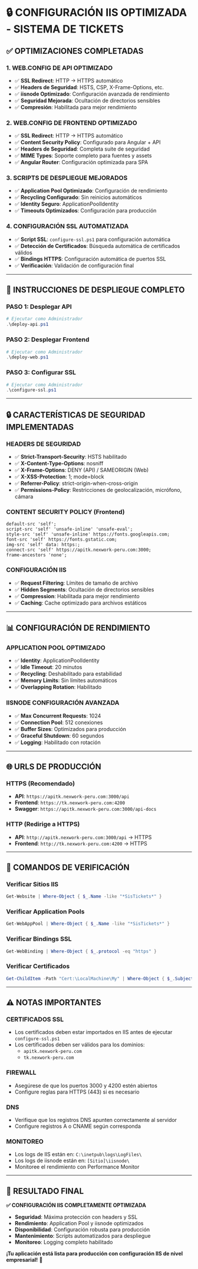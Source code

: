 # 🔒 CONFIGURACIÓN IIS OPTIMIZADA - SISTEMA DE TICKETS

## ✅ **OPTIMIZACIONES COMPLETADAS**

### **1. WEB.CONFIG DE API OPTIMIZADO**
- ✅ **SSL Redirect**: HTTP → HTTPS automático
- ✅ **Headers de Seguridad**: HSTS, CSP, X-Frame-Options, etc.
- ✅ **iisnode Optimizado**: Configuración avanzada de rendimiento
- ✅ **Seguridad Mejorada**: Ocultación de directorios sensibles
- ✅ **Compresión**: Habilitada para mejor rendimiento

### **2. WEB.CONFIG DE FRONTEND OPTIMIZADO**
- ✅ **SSL Redirect**: HTTP → HTTPS automático
- ✅ **Content Security Policy**: Configurado para Angular + API
- ✅ **Headers de Seguridad**: Completa suite de seguridad
- ✅ **MIME Types**: Soporte completo para fuentes y assets
- ✅ **Angular Router**: Configuración optimizada para SPA

### **3. SCRIPTS DE DESPLIEGUE MEJORADOS**
- ✅ **Application Pool Optimizado**: Configuración de rendimiento
- ✅ **Recycling Configurado**: Sin reinicios automáticos
- ✅ **Identity Seguro**: ApplicationPoolIdentity
- ✅ **Timeouts Optimizados**: Configuración para producción

### **4. CONFIGURACIÓN SSL AUTOMATIZADA**
- ✅ **Script SSL**: `configure-ssl.ps1` para configuración automática
- ✅ **Detección de Certificados**: Búsqueda automática de certificados válidos
- ✅ **Bindings HTTPS**: Configuración automática de puertos SSL
- ✅ **Verificación**: Validación de configuración final

---

## 🚀 **INSTRUCCIONES DE DESPLIEGUE COMPLETO**

### **PASO 1: Desplegar API**
```powershell
# Ejecutar como Administrador
.\deploy-api.ps1
```

### **PASO 2: Desplegar Frontend**
```powershell
# Ejecutar como Administrador
.\deploy-web.ps1
```

### **PASO 3: Configurar SSL**
```powershell
# Ejecutar como Administrador
.\configure-ssl.ps1
```

---

## 🔒 **CARACTERÍSTICAS DE SEGURIDAD IMPLEMENTADAS**

### **HEADERS DE SEGURIDAD**
- ✅ **Strict-Transport-Security**: HSTS habilitado
- ✅ **X-Content-Type-Options**: nosniff
- ✅ **X-Frame-Options**: DENY (API) / SAMEORIGIN (Web)
- ✅ **X-XSS-Protection**: 1; mode=block
- ✅ **Referrer-Policy**: strict-origin-when-cross-origin
- ✅ **Permissions-Policy**: Restricciones de geolocalización, micrófono, cámara

### **CONTENT SECURITY POLICY (Frontend)**
```
default-src 'self';
script-src 'self' 'unsafe-inline' 'unsafe-eval';
style-src 'self' 'unsafe-inline' https://fonts.googleapis.com;
font-src 'self' https://fonts.gstatic.com;
img-src 'self' data: https:;
connect-src 'self' https://apitk.nexwork-peru.com:3000;
frame-ancestors 'none';
```

### **CONFIGURACIÓN IIS**
- ✅ **Request Filtering**: Límites de tamaño de archivo
- ✅ **Hidden Segments**: Ocultación de directorios sensibles
- ✅ **Compression**: Habilitada para mejor rendimiento
- ✅ **Caching**: Cache optimizado para archivos estáticos

---

## 📊 **CONFIGURACIÓN DE RENDIMIENTO**

### **APPLICATION POOL OPTIMIZADO**
- ✅ **Identity**: ApplicationPoolIdentity
- ✅ **Idle Timeout**: 20 minutos
- ✅ **Recycling**: Deshabilitado para estabilidad
- ✅ **Memory Limits**: Sin límites automáticos
- ✅ **Overlapping Rotation**: Habilitado

### **IISNODE CONFIGURACIÓN AVANZADA**
- ✅ **Max Concurrent Requests**: 1024
- ✅ **Connection Pool**: 512 conexiones
- ✅ **Buffer Sizes**: Optimizados para producción
- ✅ **Graceful Shutdown**: 60 segundos
- ✅ **Logging**: Habilitado con rotación

---

## 🌐 **URLS DE PRODUCCIÓN**

### **HTTPS (Recomendado)**
- **API**: `https://apitk.nexwork-peru.com:3000/api`
- **Frontend**: `https://tk.nexwork-peru.com:4200`
- **Swagger**: `https://apitk.nexwork-peru.com:3000/api-docs`

### **HTTP (Redirige a HTTPS)**
- **API**: `http://apitk.nexwork-peru.com:3000/api` → HTTPS
- **Frontend**: `http://tk.nexwork-peru.com:4200` → HTTPS

---

## 🔧 **COMANDOS DE VERIFICACIÓN**

### **Verificar Sitios IIS**
```powershell
Get-Website | Where-Object { $_.Name -like "*SisTickets*" }
```

### **Verificar Application Pools**
```powershell
Get-WebAppPool | Where-Object { $_.Name -like "*SisTickets*" }
```

### **Verificar Bindings SSL**
```powershell
Get-WebBinding | Where-Object { $_.protocol -eq "https" }
```

### **Verificar Certificados**
```powershell
Get-ChildItem -Path "Cert:\LocalMachine\My" | Where-Object { $_.Subject -like "*nexwork-peru.com*" }
```

---

## ⚠️ **NOTAS IMPORTANTES**

### **CERTIFICADOS SSL**
- Los certificados deben estar importados en IIS antes de ejecutar `configure-ssl.ps1`
- Los certificados deben ser válidos para los dominios:
  - `apitk.nexwork-peru.com`
  - `tk.nexwork-peru.com`

### **FIREWALL**
- Asegúrese de que los puertos 3000 y 4200 estén abiertos
- Configure reglas para HTTPS (443) si es necesario

### **DNS**
- Verifique que los registros DNS apunten correctamente al servidor
- Configure registros A o CNAME según corresponda

### **MONITOREO**
- Los logs de IIS están en: `C:\inetpub\logs\LogFiles\`
- Los logs de iisnode están en: `[Sitio]\iisnode\`
- Monitoree el rendimiento con Performance Monitor

---

## 🎯 **RESULTADO FINAL**

**✅ CONFIGURACIÓN IIS COMPLETAMENTE OPTIMIZADA**

- **Seguridad**: Máxima protección con headers y SSL
- **Rendimiento**: Application Pool y iisnode optimizados
- **Disponibilidad**: Configuración robusta para producción
- **Mantenimiento**: Scripts automatizados para despliegue
- **Monitoreo**: Logging completo habilitado

**¡Tu aplicación está lista para producción con configuración IIS de nivel empresarial!** 🚀
